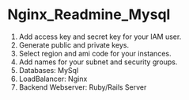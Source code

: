 # Nginx_Readmine_Mysql

1. Add access key and secret key for your IAM user.
2. Generate public and private keys.
3. Select region and ami code for your instances.
4. Add names for your subnet and security groups.
5. Databases: MySql
6. LoadBalancer: Nginx
7. Backend Webserver: Ruby/Rails Server

